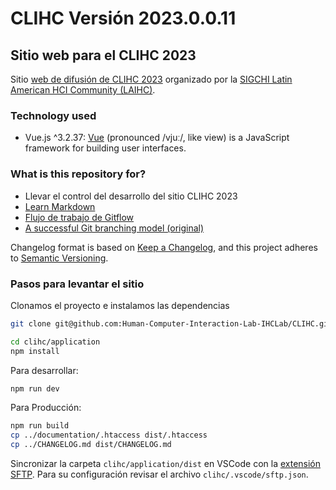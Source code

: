 # CLIHC Versión 2023.0.0.11

## Sitio web para el CLIHC 2023

Sitio [web de difusión de CLIHC 2023](https://clihc2021.laihc.org/) organizado por la [SIGCHI Latin American HCI Community (LAIHC)](http://www.laihc.org/).

### Technology used

* Vue.js ^3.2.37: [Vue](https://vuejs.org/) (pronounced /vjuː/, like view) is a JavaScript framework for building user interfaces.

### What is this repository for?

* Llevar el control del desarrollo del sitio CLIHC 2023
* [Learn Markdown](https://bitbucket.org/tutorials/markdowndemo)
* [Flujo de trabajo de Gitflow](https://www.atlassian.com/es/git/tutorials/comparing-workflows/gitflow-workflow)
* [A successful Git branching model (original)](https://nvie.com/posts/a-successful-git-branching-model/)

Changelog format is based on [Keep a Changelog](https://keepachangelog.com/en/1.0.0/),
and this project adheres to [Semantic Versioning](https://semver.org/spec/v2.0.0.html).

### Pasos para levantar el sitio

Clonamos el proyecto e instalamos las dependencias

``` bash
git clone git@github.com:Human-Computer-Interaction-Lab-IHCLab/CLIHC.git clihc

cd clihc/application
npm install
```

Para desarrollar:

``` bash
npm run dev
```

Para Producción:

``` bash
npm run build
cp ../documentation/.htaccess dist/.htaccess
cp ../CHANGELOG.md dist/CHANGELOG.md
```

Sincronizar la carpeta `clihc/application/dist` en VSCode con la [extensión SFTP](https://github.com/liximomo/vscode-sftp). Para su configuración revisar el archivo `clihc/.vscode/sftp.json`.
